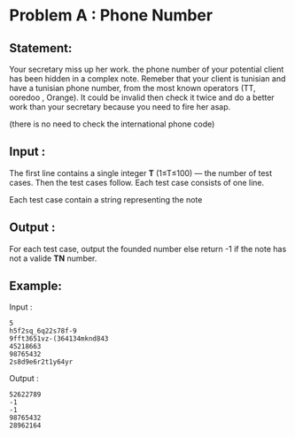 # Problem A : Phone Number

## Statement:
Your secretary miss up her work. the phone number of your potential client has been hidden in a complex note. Remeber that your client is tunisian and have a tunisian phone number, from the most known operators (TT, ooredoo , Orange). It could be invalid then check it twice and do a better work than your secretary because you need to fire her asap.

(there is no need to check the international phone code)

## Input :
The first line contains a single integer **T** (1≤T≤100) — the number of test cases. Then the test cases follow. Each test case consists of one line.

Each test case contain a string representing the note

## Output :
For each test case, output the founded number else return -1 if the note has not a valide **TN** number.  

## Example:
Input :  

```
5
h5f2sq_6q22s78f-9
9fft3651vz-(364134mknd843
45218663
98765432
2s8d9e6r2t1y64yr
```

Output :  

```
52622789
-1
-1
98765432
28962164
```
